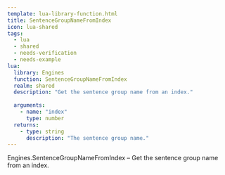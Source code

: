 ```yaml
---
template: lua-library-function.html
title: SentenceGroupNameFromIndex
icon: lua-shared
tags:
  - lua
  - shared
  - needs-verification
  - needs-example
lua:
  library: Engines
  function: SentenceGroupNameFromIndex
  realm: shared
  description: "Get the sentence group name from an index."
  
  arguments:
    - name: "index"
      type: number
  returns:
    - type: string
      description: "The sentence group name."
---
```


<div class="lua__search__keywords">
Engines.SentenceGroupNameFromIndex &#x2013; Get the sentence group name from an index.
</div>
